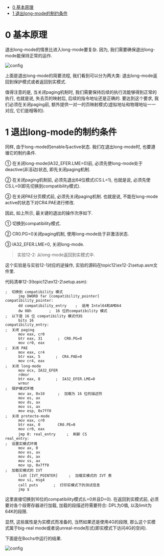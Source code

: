 
<!-- @import "[TOC]" {cmd="toc" depthFrom=1 depthTo=6 orderedList=false} -->

<!-- code_chunk_output -->

* [0 基本原理](#0-基本原理)
* [1 退出long-mode的制约条件](#1-退出long-mode的制约条件)

<!-- /code_chunk_output -->

# 0 基本原理

退出long-mode的情景比进入long\-mode要复杂. 因为, 我们需要确保退出long\-mode能保持正常的运作. 

![config](./images/10.png)

上面是退出long\-mode的简要流程, 我们看到可以分为两大类: 退出long\-mode返回到保护模式或者返回到实模式. 

值得注意的是, 当关闭paging机制时, 我们需要保持后续的执行流能够得到正常的执行, 也就是说, 失去页的映射后, 后续的指令地址还是正确的. 要达到这个要求, 我们必须在关闭paging前, 额外提供一对一的页映射模式(虚拟地址和物理地址一一对应, 它们是相等的). 

# 1 退出long-mode的制约条件

同样, 由于long\-mode的enable与active状态. 我们在退出long\-mode时, 也要遵循它的制约条件. 

① 在关闭long\-mode(IA32\_EFER.LME=0)前, 必须先使long\-mode处于deactive(非活动)状态, 即先关闭paging机制. 

② 在关闭paging机制前, 必须先退出64位模式(CS.L=1), 也就是说, 必须先使CS.L=0(即先切换到compatibility模式). 

③ 在关闭PAE分页模式前, 必须先关闭paging机制. 也就是说, 不能在long-mode active的状态下对CR4.PAE进行修改. 

因此, 如上所示, 最关键的退出的操作次序如下. 

① 切换到compatibility模式. 

② CR0.PG=0关闭paging机制, 使用long\-mode处于非激活状态. 

③ IA32\_EFER.LME=0, 关闭long\-mode. 

>实验12-2: 从long\-mode返回到实模式中. 

这个实验是与实验12\-1对应的逆操作, 实验的源码在topic12\ex12\-2\setup.asm文件里. 

代码清单12\-3(topic12\ex12-2\setup.asm): 

```assembly
;  切换到 compatibility 模式
      jmp DWORD far [compatibility_pointer]
compatibility_pointer: 
      dd compatibility_entry    ;  适用 Intel64和AMD64
      dw 08h        ;  16 位的compatibility 模式
;  以下是 16 位 compatibility 模式代码
      bits 16
compatibility_entry: 
;  关闭 paging
      mov eax, cr0
      btr eax, 31       ;  CR0.PG=0
      mov cr0, eax
;  关闭 PAE
      mov eax, cr4
      btr eax, 5       ;  CR4.PAE=0
      mov cr4, eax
;  关闭 long-mode
      mov ecx, IA32_EFER
      rdmsr
      btr eax, 8       ;  IA32_EFER.LME=0
      wrmsr
;  保护模式环境
      mov ax, 0x10      ;  加载为 16 位的描述符
      mov es, ax
      mov ds, ax
      mov ss, ax
      mov esp, 0x7ff0
;  关闭 protecte-mode
      mov eax, cr0
      btr eax, 0        CR0.PE=0
      mov cr0, eax
      jmp 0: real_entry     ;  刷新 CS
real_entry: 
;  设置实模式环境
      mov ax, 0
      mov es, ax
      mov ds, ax
      mov ss, ax
      mov sp, 0x7ff0
;  加载实模式的 IVT
      lidt [IVT_POINTER]     ;  加载实模式的 IVT 表
      mov si, msg4
      call puts       ;  打印实模式下的测试信息
      jmp $
```

这里直接切换到16位的compatibility模式(L=0并且D=0). 在返回到实模式前, 必须要对各个段寄存器进行加载, 加载的段描述符需要符合: DPL为0值, 以及limit为64K的段限. 

显然, 这些属性是为实模式而准备的, 当然如果还是使用4G的段限, 那么这个实模式属于big\-real mode或者说unreal-mode形式(即实模式下访问4G的空间). 

下面是在Bochs中运行的结果. 

![config](./images/11.png)